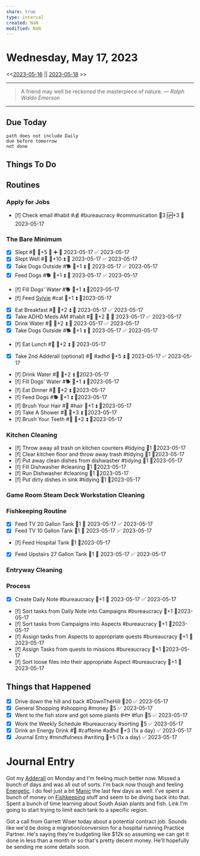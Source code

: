 ```yaml
---
share: true
type: interval
created: NaN 
modified: NaN
---
```

# Wednesday, May 17, 2023
<<[2023-05-16](./2023-05-16.md) || [2023-05-18](./2023-05-18.md) >>

---

> A friend may well be reckoned the masterpiece of nature.
> — <cite>Ralph Waldo Emerson</cite>

---
## Due Today
```tasks
path does not include Daily
due before tomorrow
not done
```

## Things To Do




















































































## Routines
### Apply for Jobs
- [f] Check email #habit #💰 #bureaucracy #communication 🥄3 🆙+3 📆2023-05-17


### The Bare Minimum
- [x] Slept #🛌 🥄+5 🔺 ➕ 📅 2023-05-17 ✅ 2023-05-17
- [x] Slept Well #🛌 🥄+10 ⏫ 📅 2023-05-17 ✅ 2023-05-17
- [x] Take Dogs Outside #🐕 🥄+1 ⏫ 📅 2023-05-17 ✅ 2023-05-17
- [x] Feed Dogs #🐕 🥄+1 ⏫ 📅 2023-05-17 ✅ 2023-05-17
- [f] Fill Dogs' Water #🐕 🥄+1 ⏫ 📆2023-05-17
- [f] Feed [Sylvie](../../03%20-%20Belonging%20%F0%9F%91%AA/00%20-%20The%20Pack%20%F0%9F%90%95/Sylvie.md) #cat 🥄+1 ⏫ 📆2023-05-17
- [x] Eat Breakfast #🍎 🥄+2 ⏫ 📅 2023-05-17 ✅ 2023-05-17
- [x] Take ADHD Meds AM #habit #💊 🥄+2 🔺 📅 2023-05-17 ✅ 2023-05-17
- [x] Drink Water #🌊 🥄+2 ⏫ 📅 2023-05-17 ✅ 2023-05-17
- [x] Take Dogs Outside #🐕 🥄+1 ⏫ 📅 2023-05-17 ✅ 2023-05-17
- [f] Eat Lunch #🍎 🥄+2 ⏫ 📅 2023-05-17
- [x] Take 2nd Adderall (optional) #💊 #adhd 🥄+5 ⏫ 📅 2023-05-17 ✅ 2023-05-17
- [f] Drink Water #🌊  🥄+2 ⏫ 📆2023-05-17
- [f] Fill Dogs' Water #🐕 🥄+1 ⏫ 📆2023-05-17
- [f] Eat Dinner #🍎 🥄+2 ⏫ 📆2023-05-17
- [f] Feed Dogs #🐕 🥄+1 ⏫ 📆2023-05-17
- [f] Brush Your Hair #🚿 #hair 🥄+1 ⏫ 📆2023-05-17
- [f] Take A Shower #🚿 🥄+3 ⏫ 📆2023-05-17
- [f] Brush Your Teeth #🚿 🥄+2 ⏫ 📆2023-05-17


### Kitchen Cleaning
- [f] Throw away all trash on kitchen counters #tidying 🥄1 📆2023-05-17
- [f] Clear kitchen floor and throw away trash #tidying  🥄1 📆2023-05-17
- [f] Put away clean dishes from dishwasher #tidying  🥄1 📆2023-05-17
- [f] Fill Dishwasher #cleaning 🥄1 📆2023-05-17
- [f] Run Dishwasher #cleaning 🥄1 📆2023-05-17
- [f] Put dirty dishes in sink #tidying 🥄1 📆2023-05-17


### Game Room Steam Deck Workstation Cleaning


### Fishkeeping Routine
- [x] Feed TV 20 Gallon Tank 🥄1 📅 2023-05-17 ✅ 2023-05-17
- [x] Feed TV 10 Gallon Tank 🥄1 📅 2023-05-17 ✅ 2023-05-17
- [f] Feed Hospital Tank 🥄1 📆2023-05-17
- [x] Feed Upstairs 27 Gallon Tank 🥄1 📅 2023-05-17 ✅ 2023-05-17


### Entryway Cleaning


### Process
- [x] Create Daily Note #bureaucracy 🥄+1 📅 2023-05-17 ✅ 2023-05-17
- [f] Sort tasks from Daily Note into Campaigns #bureaucracy 🥄+1  📆2023-05-17
- [f] Sort tasks from Campaigns into Aspects #bureaucracy 🥄+1  📆2023-05-17
- [f] Assign tasks from Aspects to appropriate quests #bureaucracy 🥄+1  📆2023-05-17
- [f] Assign Tasks from quests to missions #bureaucracy 🥄+1  📆2023-05-17
- [f] Sort loose files into their appropriate Aspect #bureaucracy 🥄+1  📆2023-05-17




## Things that Happened
- [x] Drive down the hill and back #DownTheHill 🥄20 ✅ 2023-05-17
- [x] General Shopping #shopping #money 🥄5 ✅ 2023-05-17
- [x] Went to the fish store and got some plants #🐟 #fun 🥄5 ✅ 2023-05-17
- [x] Work the Weekly Schedule #bureaucracy #sorting 🥄5 ✅ 2023-05-17
- [x] Drink an Energy Drink #💊 #caffeine #adhd 🥄+3 (1x a day) ✅ 2023-05-17
- [x] Journal Entry #mindfulness #writing 🥄+5 (1x a day) ✅ 2023-05-17
# Journal Entry

Got my [Adderall](Adderall.md) on Monday and I'm feeling much better now. Missed a bunch of days and was all out of sorts. I'm back now though and feeling [Energetic](Energetic.md). I do feel just a bit [Manic](Manic.md) the last few days as well. I've spent a bunch of money on [ Fishkeeping](06%20-%20Fishkeeping.md) stuff and seem to be diving back into that. Spent a bunch of time learning about South Asian plants and fish. Link I'm going to start trying to limit each tank to a specific region.

Got a call from Garrett Wiser today about a potential contract job. Sounds like we'd be doing a migration/conversion for a hospital running Practice Partner. He's saying they're budgeting like $12k so assuming we can get it done in less than a month or so that's pretty decent money. He'll hopefully be sending me some details soon.


